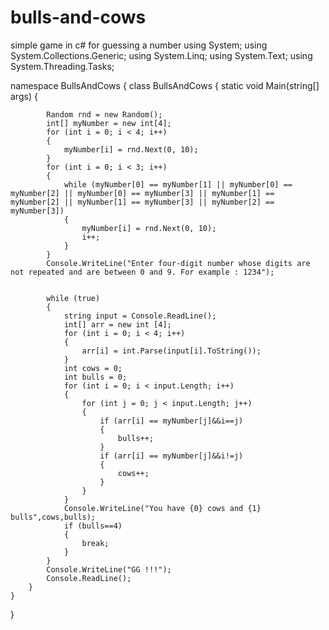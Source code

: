 # bulls-and-cows
simple game in c#  for guessing a number
using System;
using System.Collections.Generic;
using System.Linq;
using System.Text;
using System.Threading.Tasks;


namespace BullsAndCows
{
    class BullsAndCows
    {
        static void Main(string[] args)
        {
            
            Random rnd = new Random();
            int[] myNumber = new int[4];
            for (int i = 0; i < 4; i++)
            {
                myNumber[i] = rnd.Next(0, 10);
            }
            for (int i = 0; i < 3; i++)
            {
                while (myNumber[0] == myNumber[1] || myNumber[0] == myNumber[2] || myNumber[0] == myNumber[3] || myNumber[1] == myNumber[2] || myNumber[1] == myNumber[3] || myNumber[2] == myNumber[3])
                {
                    myNumber[i] = rnd.Next(0, 10);
                    i++;
                }
            }
            Console.WriteLine("Enter four-digit number whose digits are not repeated and are between 0 and 9. For example : 1234");
            

            while (true)
            {
                string input = Console.ReadLine();
                int[] arr = new int [4];
                for (int i = 0; i < 4; i++)
                {
                    arr[i] = int.Parse(input[i].ToString());
                }
                int cows = 0;
                int bulls = 0;
                for (int i = 0; i < input.Length; i++)
                {
                    for (int j = 0; j < input.Length; j++)
                    {
                        if (arr[i] == myNumber[j]&&i==j)
                        {
                            bulls++;
                        }
                        if (arr[i] == myNumber[j]&&i!=j)
                        {
                            cows++;
                        }
                    }
                }
                Console.WriteLine("You have {0} cows and {1} bulls",cows,bulls);
                if (bulls==4)
                {
                    break;
                }
            }
            Console.WriteLine("GG !!!");
            Console.ReadLine();
        }
    }
}
